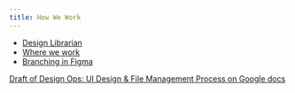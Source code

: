 ```yaml
---
title: How We Work
---
```


- [Design Librarian](https://department-of-veterans-affairs.github.io/va-mobile-app/docs/UX/How-We-Work/design-librarian)
- [Where we work](https://department-of-veterans-affairs.github.io/va-mobile-app/docs/UX/How-We-Work/where-we-work)
- [Branching in Figma](https://department-of-veterans-affairs.github.io/va-mobile-app/docs/UX/How-We-Work/figma-branching)

[Draft of Design Ops: UI Design & File Management Process on Google docs](https://docs.google.com/document/d/1rgNpTvUjZR6E2Z6vfSrxLxvXt7Zxq1Jq6kw6TCDJbBk/edit#)